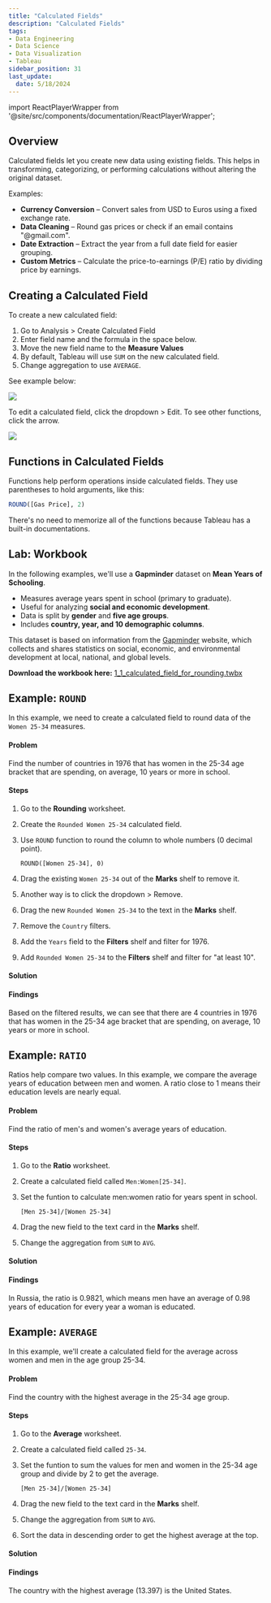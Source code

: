 ```yaml
---
title: "Calculated Fields"
description: "Calculated Fields"
tags: 
- Data Engineering
- Data Science
- Data Visualization
- Tableau
sidebar_position: 31
last_update:
  date: 5/18/2024
---
```



import ReactPlayerWrapper from '@site/src/components/documentation/ReactPlayerWrapper';



## Overview

Calculated fields let you create new data using existing fields. This helps in transforming, categorizing, or performing calculations without altering the original dataset.  

Examples:

- **Currency Conversion** – Convert sales from USD to Euros using a fixed exchange rate.  
- **Data Cleaning** – Round gas prices or check if an email contains "@gmail.com".  
- **Date Extraction** – Extract the year from a full date field for easier grouping.  
- **Custom Metrics** – Calculate the price-to-earnings (P/E) ratio by dividing price by earnings.  


## Creating a Calculated Field  

To create a new calculated field:

1. Go to Analysis > Create Calculated Field
2. Enter field name and the formula in the space below.
3. Move the new field name to the **Measure Values**
4. By default, Tableau will use `SUM` on the new calculated field. 
5. Change aggregation to use `AVERAGE`.

See example below: 

<div class="img-center"> 

![](/gif/docs/snowflake-create-query-sampleee-11.gif)

</div>

To edit a calculated field, click the dropdown > Edit. To see other functions, click the arrow.

<div class="img-center"> 

![](/gif/docs/snowflake-create-query-sampleee-12.gif)

</div>

## Functions in Calculated Fields  

Functions help perform operations inside calculated fields. They use parentheses to hold arguments, like this:  

```sql
ROUND([Gas Price], 2)
```

There's no need to memorize all of the functions because Tableau has a built-in documentations.

## Lab: Workbook

In the following examples, we'll use a **Gapminder** dataset on **Mean Years of Schooling**.

- Measures average years spent in school (primary to graduate).  
- Useful for analyzing **social and economic development**.  
- Data is split by **gender** and **five age groups**.  
- Includes **country, year, and 10 demographic columns**.  

This dataset is based on information from the [Gapminder](https://www.gapminder.org/) website, which collects and shares statistics on social, economic, and environmental development at local, national, and global levels.

**Download the workbook here:** [1_1_calculated_field_for_rounding.twbx](https://github.com/joseeden/joeden/tree/master/docs/022-Data-Engineering/051-Tableau/000-Sample-Datasets/001-Introduction-to-Tableau/Workbooks)

## Example: `ROUND`  

In this example, we need to create a calculated field to round data of the `Women 25-34` measures. 

#### Problem

Find the number of countries in 1976 that has women in the 25-34 age bracket that are spending, on average, 10 years or more in school.

#### Steps

1. Go to the **Rounding** worksheet. 
2. Create the `Rounded Women 25-34` calculated field.
3. Use `ROUND` function to round the column to whole numbers (0 decimal point).

    ```plaintext
    ROUND([Women 25-34], 0)
    ```

4. Drag the existing `Women 25-34` out of the **Marks** shelf to remove it.
5. Another way is to click the dropdown > Remove.
6. Drag the new `Rounded Women 25-34` to the text in the **Marks** shelf.
7. Remove the `Country` filters.
8. Add the `Years` field to the **Filters** shelf and filter for 1976.
9. Add `Rounded Women 25-34` to the **Filters** shelf and filter for "at least 10".


#### Solution

<!-- <div class="img-center"> 

![](/gif/docs/snowflake-create-query-sampleee-13.gif)

</div>
 -->

<ReactPlayerWrapper 
    controls
    url='https://youtu.be/j_4hjUpk0Tg' 
/>


#### Findings

Based on the filtered results, we can see that there are 4 countries in 1976 that has women in the 25-34 age bracket that are spending, on average, 10 years or more in school.

## Example: `RATIO` 

Ratios help compare two values. In this example, we compare the average years of education between men and women. A ratio close to 1 means their education levels are nearly equal.

#### Problem

Find the ratio of men's and women's average years of education.


#### Steps

1. Go to the **Ratio** worksheet. 
2. Create a calculated field called `Men:Women[25-34]`.
3. Set the funtion to calculate men:women ratio for years spent in school.

    ```plaintext
    [Men 25-34]/[Women 25-34]
    ```
4. Drag the new field to the text card in the **Marks** shelf.
5. Change the aggregation from `SUM` to `AVG`.


#### Solution

<!-- <div class="img-center"> 

![](/gif/docs/snowflake-create-query-sampleee-14.gif)

</div> -->

<ReactPlayerWrapper 
    controls
    url='https://youtu.be/lrq4mzzWxKU' 
/>



#### Findings

In Russia, the ratio is 0.9821, which means men have an average of 0.98 years of education for every year a woman is educated.


## Example: `AVERAGE` 

In this example, we'll create a calculated field for the average across women and men in the age group 25-34.

#### Problem

Find the country with the highest average in the 25-34 age group.

#### Steps

1. Go to the **Average** worksheet. 
2. Create a calculated field called `25-34`.
3. Set the funtion to sum the values for men and women in the 25-34 age group and divide by 2 to get the average.

    ```plaintext
    [Men 25-34]/[Women 25-34]
    ```
4. Drag the new field to the text card in the **Marks** shelf.
5. Change the aggregation from `SUM` to `AVG`.
6. Sort the data in descending order to get the highest average at the top.


#### Solution
<!-- 
<div class="img-center"> 

![](/gif/docs/snowflake-create-query-sampleee-15.gif)

</div> -->


<ReactPlayerWrapper 
    controls
    url='https://youtu.be/2ZX1zoUDvt8' 
/>



#### Findings

The country with the highest average (13.397) is the United States.